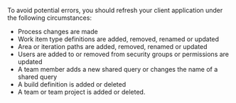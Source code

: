 To avoid potential errors, you should refresh your client application under the following circumstances:

-   Process changes are made 
-   Work item type definitions are added, removed, renamed or updated  
-   Area or iteration paths are added, removed, renamed or updated  
-   Users are added to or removed from security groups or permissions are updated  
-   A team member adds a new shared query or changes the name of a shared query 
-   A build definition is added or deleted   
-   A team or team project is added or deleted.  